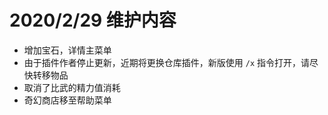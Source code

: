 # 2020/2/29 维护内容

* 增加宝石，详情主菜单
* 由于插件作者停止更新，近期将更换仓库插件，新版使用 `/x` 指令打开，请尽快转移物品
* 取消了比武的精力值消耗
* 奇幻商店移至帮助菜单
